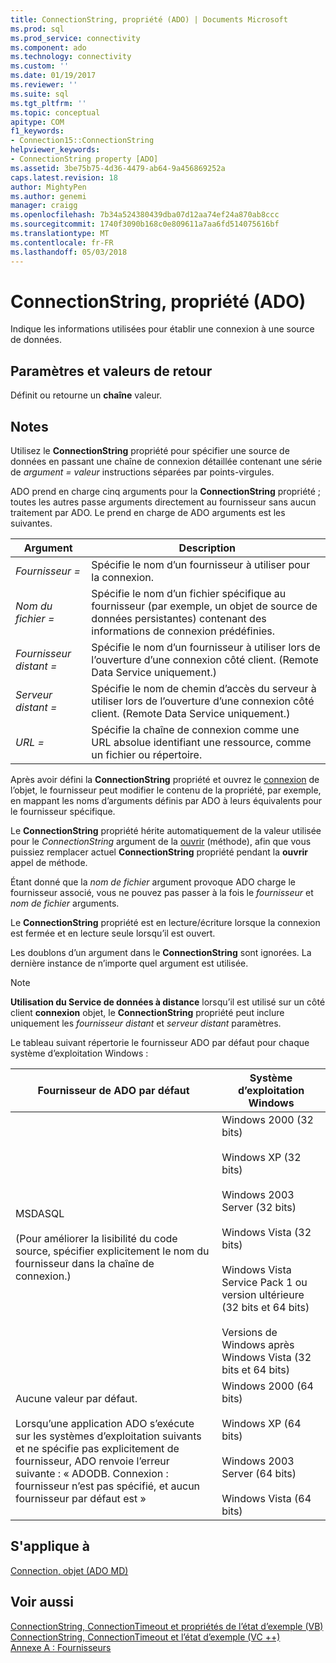 ```yaml
---
title: ConnectionString, propriété (ADO) | Documents Microsoft
ms.prod: sql
ms.prod_service: connectivity
ms.component: ado
ms.technology: connectivity
ms.custom: ''
ms.date: 01/19/2017
ms.reviewer: ''
ms.suite: sql
ms.tgt_pltfrm: ''
ms.topic: conceptual
apitype: COM
f1_keywords:
- Connection15::ConnectionString
helpviewer_keywords:
- ConnectionString property [ADO]
ms.assetid: 3be75b75-4d36-4479-ab64-9a456869252a
caps.latest.revision: 18
author: MightyPen
ms.author: genemi
manager: craigg
ms.openlocfilehash: 7b34a524380439dba07d12aa74ef24a870ab8ccc
ms.sourcegitcommit: 1740f3090b168c0e809611a7aa6fd514075616bf
ms.translationtype: MT
ms.contentlocale: fr-FR
ms.lasthandoff: 05/03/2018
---
```

# <a name="connectionstring-property-ado"></a>ConnectionString, propriété (ADO)
Indique les informations utilisées pour établir une connexion à une source de données.  
  
## <a name="settings-and-return-values"></a>Paramètres et valeurs de retour  
 Définit ou retourne un **chaîne** valeur.  
  
## <a name="remarks"></a>Notes  
 Utilisez le **ConnectionString** propriété pour spécifier une source de données en passant une chaîne de connexion détaillée contenant une série de *argument* *= valeur* instructions séparées par points-virgules.  
  
 ADO prend en charge cinq arguments pour la **ConnectionString** propriété ; toutes les autres passe arguments directement au fournisseur sans aucun traitement par ADO. Le prend en charge de ADO arguments est les suivantes.  
  
|Argument| Description|  
|--------------|-----------------|  
|*Fournisseur =*|Spécifie le nom d’un fournisseur à utiliser pour la connexion.|  
|*Nom du fichier =*|Spécifie le nom d’un fichier spécifique au fournisseur (par exemple, un objet de source de données persistantes) contenant des informations de connexion prédéfinies.|  
|*Fournisseur distant =*|Spécifie le nom d’un fournisseur à utiliser lors de l’ouverture d’une connexion côté client. (Remote Data Service uniquement.)|  
|*Serveur distant =*|Spécifie le nom de chemin d’accès du serveur à utiliser lors de l’ouverture d’une connexion côté client. (Remote Data Service uniquement.)|  
|*URL =*|Spécifie la chaîne de connexion comme une URL absolue identifiant une ressource, comme un fichier ou répertoire.|  
  
 Après avoir défini la **ConnectionString** propriété et ouvrez le [connexion](../../../ado/reference/ado-api/connection-object-ado.md) de l’objet, le fournisseur peut modifier le contenu de la propriété, par exemple, en mappant les noms d’arguments définis par ADO à leurs équivalents pour le fournisseur spécifique.  
  
 Le **ConnectionString** propriété hérite automatiquement de la valeur utilisée pour le *ConnectionString* argument de la [ouvrir](../../../ado/reference/ado-api/open-method-ado-connection.md) (méthode), afin que vous puissiez remplacer actuel **ConnectionString** propriété pendant la **ouvrir** appel de méthode.  
  
 Étant donné que la *nom de fichier* argument provoque ADO charge le fournisseur associé, vous ne pouvez pas passer à la fois le *fournisseur* et *nom de fichier* arguments.  
  
 Le **ConnectionString** propriété est en lecture/écriture lorsque la connexion est fermée et en lecture seule lorsqu’il est ouvert.  
  
 Les doublons d’un argument dans le **ConnectionString** sont ignorées. La dernière instance de n’importe quel argument est utilisée.  
  
> [!NOTE]
>  **Utilisation du Service de données à distance** lorsqu’il est utilisé sur un côté client **connexion** objet, le **ConnectionString** propriété peut inclure uniquement les *fournisseur distant* et *serveur distant* paramètres.  
  
 Le tableau suivant répertorie le fournisseur ADO par défaut pour chaque système d’exploitation Windows :  
  
|Fournisseur de ADO par défaut|Système d’exploitation Windows|  
|--------------------------|------------------------------|  
|MSDASQL<br /><br /> (Pour améliorer la lisibilité du code source, spécifier explicitement le nom du fournisseur dans la chaîne de connexion.)|Windows 2000 (32 bits)<br /><br /> Windows XP (32 bits)<br /><br /> Windows 2003 Server (32 bits)<br /><br /> Windows Vista (32 bits)<br /><br /> Windows Vista Service Pack 1 ou version ultérieure (32 bits et 64 bits)<br /><br /> Versions de Windows après Windows Vista (32 bits et 64 bits)|  
|Aucune valeur par défaut.<br /><br /> Lorsqu’une application ADO s’exécute sur les systèmes d’exploitation suivants et ne spécifie pas explicitement de fournisseur, ADO renvoie l’erreur suivante : « ADODB. Connexion : fournisseur n’est pas spécifié, et aucun fournisseur par défaut est »|Windows 2000 (64 bits)<br /><br /> Windows XP (64 bits)<br /><br /> Windows 2003 Server (64 bits)<br /><br /> Windows Vista (64 bits)|  
  
## <a name="applies-to"></a>S'applique à  
 [Connection, objet (ADO MD)](../../../ado/reference/ado-api/connection-object-ado.md)  
  
## <a name="see-also"></a>Voir aussi  
 [ConnectionString, ConnectionTimeout et propriétés de l’état d’exemple (VB)](../../../ado/reference/ado-api/connectionstring-connectiontimeout-and-state-properties-example-vb.md)   
 [ConnectionString, ConnectionTimeout et l’état d’exemple (VC ++)](../../../ado/reference/ado-api/connectionstring-connectiontimeout-and-state-properties-example-vc.md)   
 [Annexe A : Fournisseurs](../../../ado/guide/appendixes/appendix-a-providers.md)
